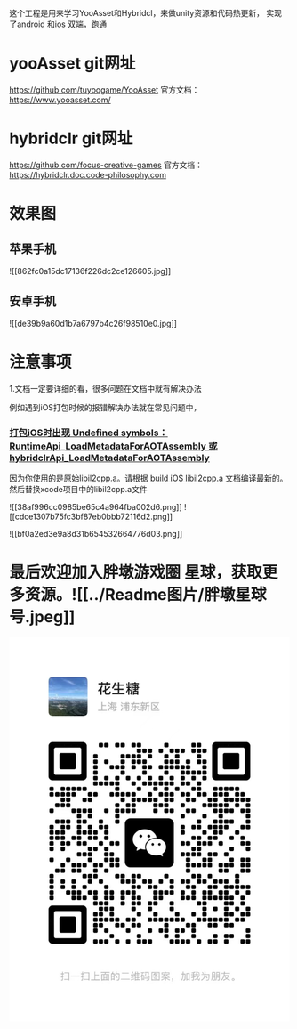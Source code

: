 这个工程是用来学习YooAsset和Hybridcl，来做unity资源和代码热更新，
实现了android 和ios 双端，跑通

# yooAsset git网址
https://github.com/tuyoogame/YooAsset
官方文档：https://www.yooasset.com/
# hybridclr git网址
https://github.com/focus-creative-games
官方文档：https://hybridclr.doc.code-philosophy.com

# 效果图
## 苹果手机

![[862fc0a15dc17136f226dc2ce126605.jpg]]
## 安卓手机
![[de39b9a60d1b7a6797b4c26f98510e0.jpg]]

# 注意事项
1.文档一定要详细的看，很多问题在文档中就有解决办法

例如遇到iOS打包时候的报错解决办法就在常见问题中，
### [打包iOS时出现 Undefined symbols： RuntimeApi_LoadMetadataForAOTAssembly 或 hybridclrApi_LoadMetadataForAOTAssembly](https://hybridclr.doc.code-philosophy.com/#/help/commonerrors?id=%e6%89%93%e5%8c%85ios%e6%97%b6%e5%87%ba%e7%8e%b0-undefined-symbols%ef%bc%9a-runtimeapi_loadmetadataforaotassembly-%e6%88%96-hybridclrapi_loadmetadataforaotassembly)

因为你使用的是原始libil2cpp.a。请根据 [build iOS libil2cpp.a](https://hybridclr.doc.code-philosophy.com/#/basic/buildpipeline) 文档编译最新的。然后替换xcode项目中的libil2cpp.a文件

![[38af996cc0985be65c4a964fba002d6.png]]
![[cdce1307b75fc3bf87eb0bbb72116d2.png]]

![[bf0a2ed3e9a8d31b654532664776d03.png]]


# 最后欢迎加入胖墩游戏圈 星球，获取更多资源。![[../Readme图片/胖墩星球号.jpeg]]

![](../Readme图片/花生糖微信.jpg)
